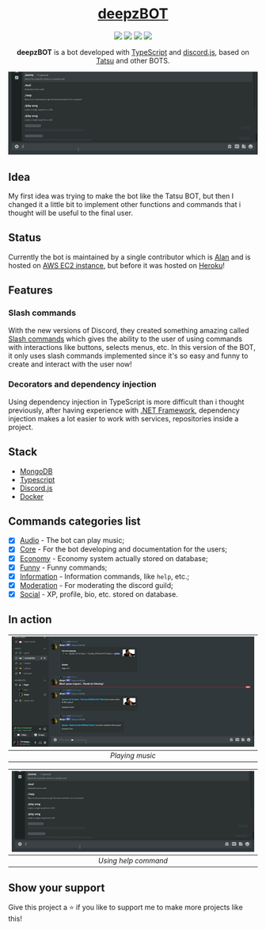 <h1 align="center">
  <a href="https://discord.com/oauth2/authorize?client_id=709564503053828137&scope=bot&permissions=334621766">deepzBOT</a>
</h1>
<p align="center">
  <img src="https://img.shields.io/github/license/deepzS2/deepzBOT">
  <img src="https://img.shields.io/github/stars/deepzS2/deepzBOT">
  <img src="https://img.shields.io/github/issues/deepzS2/deepzBOT">
  <img src="https://img.shields.io/github/forks/deepzS2/deepzBOT">
</p>
<p align="center">
  <b>deepzBOT</b> is a bot developed with <a href="https://www.typescriptlang.org/">TypeScript</a> and <a href="https://www.discord.js.org/">discord.js</a>, based on <a href="https://tatsu.gg/">Tatsu</a> and other BOTS.
</p>
<div align="center">
  <img src="assets/info.gif">
</div>

## Idea

My first idea was trying to make the bot like the Tatsu BOT, but then I changed it a little bit to implement other functions and commands that i thought will be useful to the final user.

## Status

Currently the bot is maintained by a single contributor which is [Alan](https://github.com/deepzS2) and is hosted on [AWS EC2 instance](https://aws.amazon.com/pt/ec2/), but before it was hosted on [Heroku](https://www.heroku.com)!

## Features

### Slash commands

With the new versions of Discord, they created something amazing called [Slash commands](https://discordjs.guide/interactions/slash-commands.html) which gives the ability to the user of using commands with interactions like buttons, selects menus, etc. In this version of the BOT, it only uses slash commands implemented since it's so easy and funny to create and interact with the user now!

### Decorators and dependency injection

Using dependency injection in TypeScript is more difficult than i thought previously, after having experience with [.NET Framework](https://pt.wikipedia.org/wiki/.NET_Framework), dependency injection makes a lot easier to work with services, repositories inside a project.

## Stack

- [MongoDB](https://www.mongodb.com)
- [Typescript](https://www.typescriptlang.org/)
- [Discord.js](https://www.discord.js.org/)
- [Docker](https://www.docker.com)

## Commands categories list

- [x] [Audio](src/commands/audio) - The bot can play music;
- [x] [Core](src/commands/core) - For the bot developing and documentation for the users;
- [x] [Economy](src/commands/economy) - Economy system actually stored on database;
- [x] [Funny](src/commands/funny) - Funny commands;
- [x] [Information](src/commands/info) - Information commands, like `help`, etc.;
- [x] [Moderation](src/commands/moderation) - For moderating the discord guild;
- [x] [Social](src/commands/social) - XP, profile, bio, etc. stored on database.

## In action

<div align="center">
  
  | ![Audio commands](assets/audio.gif) |
  |:--:|
  | *Playing music* |

  | ![Info commands](assets/info.gif) |
  |:--:|
  | *Using help command* |

</div>

## Show your support

Give this project a ⭐ if you like to support me to make more projects like this!
